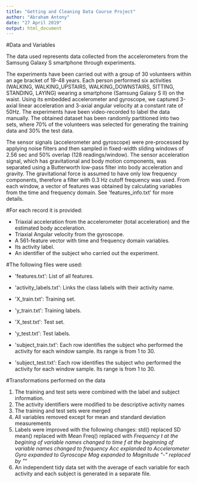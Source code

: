 ```yaml
---
title: "Getting and Cleaning Data Course Project"
author: "Abraham Antony"
date: "27 April 2019"
output: html_document
---
```


#Data and Variables

The data used represents data collected from the accelerometers from the Samsung Galaxy S smartphone through experiments. 

The experiments have been carried out with a group of 30 volunteers within an age bracket of 19-48 years. Each person performed six activities (WALKING, WALKING_UPSTAIRS, WALKING_DOWNSTAIRS, SITTING, STANDING, LAYING) wearing a smartphone (Samsung Galaxy S II) on the waist. Using its embedded accelerometer and gyroscope, we captured 3-axial linear acceleration and 3-axial angular velocity at a constant rate of 50Hz. The experiments have been video-recorded to label the data manually. The obtained dataset has been randomly partitioned into two sets, where 70% of the volunteers was selected for generating the training data and 30% the test data. 

The sensor signals (accelerometer and gyroscope) were pre-processed by applying noise filters and then sampled in fixed-width sliding windows of 2.56 sec and 50% overlap (128 readings/window). The sensor acceleration signal, which has gravitational and body motion components, was separated using a Butterworth low-pass filter into body acceleration and gravity. The gravitational force is assumed to have only low frequency components, therefore a filter with 0.3 Hz cutoff frequency was used. From each window, a vector of features was obtained by calculating variables from the time and frequency domain. See 'features_info.txt' for more details. 

#For each record it is provided:


- Triaxial acceleration from the accelerometer (total acceleration) and the estimated body acceleration.
- Triaxial Angular velocity from the gyroscope. 
- A 561-feature vector with time and frequency domain variables. 
- Its activity label. 
- An identifier of the subject who carried out the experiment.

#The following files were used:


- 'features.txt': List of all features.

- 'activity_labels.txt': Links the class labels with their activity name.

- 'X_train.txt': Training set.

- 'y_train.txt': Training labels.

- 'X_test.txt': Test set.

- 'y_test.txt': Test labels.

- 'subject_train.txt': Each row identifies the subject who performed the activity for each window sample. Its range is from 1 to 30. 

- 'subject_test.txt': Each row identifies the subject who performed the activity for each window sample. Its range is from 1 to 30. 


#Transformations performed on the data

1. The training and test sets were combined with the label and subject information. 
2. The activity identifiers were modified to be descriptive activity names 
3. The training and test sets were merged
4. All variables removed except for mean and standard deviation measurements
5. Labels were improved with the following changes:
  std() replaced SD
  mean() replaced with Mean
  Freq() replaced with _Frequency
  t at the begining of variable names changed to time
  f at the beginning of variable names changed to frequency
  Acc explanded to Accelerometer
  Gyro expanded to Gyroscope
  Mag expanded to Magnitude
  "-" replaced by "_"
6. An independent tidy data set with the average of each variable for each activity and each subject is generated in a separate file.